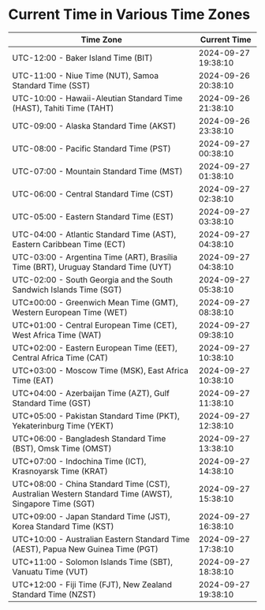 # Current Time in Various Time Zones

| Time Zone | Current Time |
|-----------|--------------|
| UTC-12:00 - Baker Island Time (BIT) | 2024-09-27 19:38:10 |
| UTC-11:00 - Niue Time (NUT), Samoa Standard Time (SST) | 2024-09-26 20:38:10 |
| UTC-10:00 - Hawaii-Aleutian Standard Time (HAST), Tahiti Time (TAHT) | 2024-09-26 21:38:10 |
| UTC-09:00 - Alaska Standard Time (AKST) | 2024-09-26 23:38:10 |
| UTC-08:00 - Pacific Standard Time (PST) | 2024-09-27 00:38:10 |
| UTC-07:00 - Mountain Standard Time (MST) | 2024-09-27 01:38:10 |
| UTC-06:00 - Central Standard Time (CST) | 2024-09-27 02:38:10 |
| UTC-05:00 - Eastern Standard Time (EST) | 2024-09-27 03:38:10 |
| UTC-04:00 - Atlantic Standard Time (AST), Eastern Caribbean Time (ECT) | 2024-09-27 04:38:10 |
| UTC-03:00 - Argentina Time (ART), Brasília Time (BRT), Uruguay Standard Time (UYT) | 2024-09-27 04:38:10 |
| UTC-02:00 - South Georgia and the South Sandwich Islands Time (SGT) | 2024-09-27 05:38:10 |
| UTC±00:00 - Greenwich Mean Time (GMT), Western European Time (WET) | 2024-09-27 08:38:10 |
| UTC+01:00 - Central European Time (CET), West Africa Time (WAT) | 2024-09-27 09:38:10 |
| UTC+02:00 - Eastern European Time (EET), Central Africa Time (CAT) | 2024-09-27 10:38:10 |
| UTC+03:00 - Moscow Time (MSK), East Africa Time (EAT) | 2024-09-27 10:38:10 |
| UTC+04:00 - Azerbaijan Time (AZT), Gulf Standard Time (GST) | 2024-09-27 11:38:10 |
| UTC+05:00 - Pakistan Standard Time (PKT), Yekaterinburg Time (YEKT) | 2024-09-27 12:38:10 |
| UTC+06:00 - Bangladesh Standard Time (BST), Omsk Time (OMST) | 2024-09-27 13:38:10 |
| UTC+07:00 - Indochina Time (ICT), Krasnoyarsk Time (KRAT) | 2024-09-27 14:38:10 |
| UTC+08:00 - China Standard Time (CST), Australian Western Standard Time (AWST), Singapore Time (SGT) | 2024-09-27 15:38:10 |
| UTC+09:00 - Japan Standard Time (JST), Korea Standard Time (KST) | 2024-09-27 16:38:10 |
| UTC+10:00 - Australian Eastern Standard Time (AEST), Papua New Guinea Time (PGT) | 2024-09-27 17:38:10 |
| UTC+11:00 - Solomon Islands Time (SBT), Vanuatu Time (VUT) | 2024-09-27 18:38:10 |
| UTC+12:00 - Fiji Time (FJT), New Zealand Standard Time (NZST) | 2024-09-27 19:38:10 |

